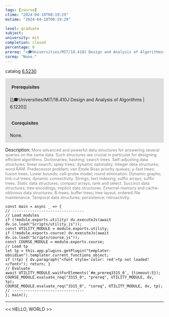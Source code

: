 ```yaml
---
tags: [course]
ctime: "2024-04-18T00:19:29"
mstime: "2024-04-18T00:19:29"

level: graduate
subject: 
university: mit
completion: closed
percentage: 0
prereq: "<🎓Universities/MIT/18.410J Design and Analysis of Algorithms>"
coreq: "None."
---
```


catalog [6.5230](http://student.mit.edu/catalog/m6a.html#6.5230)

<span style="display: block; padding: 15px; background-color: rgb(100, 100, 100, 0.2);"><font id="m_prereq3315_0" style="display: block; font-family: Arial, sans-serif; font-weight: bold; padding: 5px">Prerequisites</font><br><span id="prereq3315_0">[[🎓Universities/MIT/18.410J Design and Analysis of Algorithms | 6.1220]]</span></span>
<span style="display: block; padding: 15px; background-color: rgb(100, 100, 100, 0.2);"><font id="m_coreq3315_0" style="display: block; font-family: Arial, sans-serif; font-weight: bold; padding: 5px">Corequisites</font><br><span id="coreq3315_0">None.</span></span>

<font style="">Description:</font>
<font style="color: grey; font-size: 0.8rem;">More advanced and powerful data structures for answering several queries on the same data. Such structures are crucial in particular for designing efficient algorithms. Dictionaries; hashing; search trees. Self-adjusting data structures; linear search; splay trees; dynamic optimality. Integer data structures; word RAM. Predecessor problem; van Emde Boas priority queues; y-fast trees; fusion trees. Lower bounds; cell-probe model; round elimination. Dynamic graphs; link-cut trees; dynamic connectivity. Strings; text indexing; suffix arrays; suffix trees. Static data structures; compact arrays; rank and select. Succinct data structures; tree encodings; implicit data structures. External-memory and cache-oblivious data structures; B-trees; buffer trees; tree layout; ordered-file maintenance. Temporal data structures; persistence; retroactivity.</font>

```dataviewjs
const main = async _ => {
// --------------------------------
// Load modules
if (!module.exports.utility) dv.executeJs(await dv.io.load("Scripts/utility.js"));
const UTILITY_MODULE = module.exports.utility;
if (!module.exports.course) dv.executeJs(await dv.io.load("Scripts/course.js"));
const COURSE_MODULE = module.exports.course;
// Load tp
let tp = this.app.plugins.getPlugin("templater-obsidian").templater.current_functions_object;
if (!tp) { dv.paragraph("<font style='color: red'>tp not loaded!</font>"); return; }
// Evaluate
await UTILITY_MODULE.waitForElements(`#m_prereq3315_0`, {timeout:5});
COURSE_MODULE.evaluate_req("3315_0", "prereq", UTILITY_MODULE, dv, tp);
COURSE_MODULE.evaluate_req("3315_0", "coreq", UTILITY_MODULE, dv, tp);
// --------------------------------
}; main();
```

---

<< HELLO, WORLD >>
